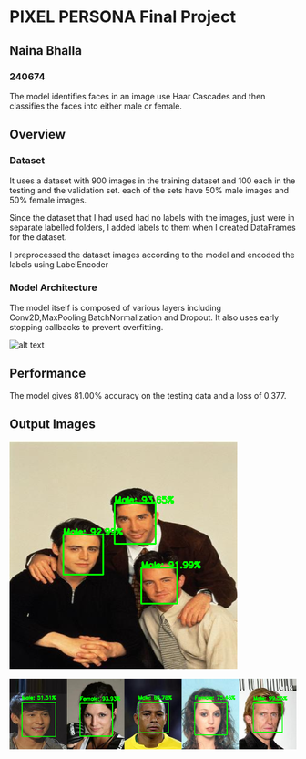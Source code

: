 # PIXEL PERSONA Final Project 
## Naina Bhalla
### 240674
The model identifies faces in an image use Haar Cascades and then classifies the faces into either male or female.

## Overview
### Dataset
It uses a dataset with 900 images in the training dataset and 100 each in the testing and the validation set. each of the sets have 50% male images and 50% female images.

Since the dataset that I had used had no labels with the images, just were in separate labelled folders, I added labels to them when I created DataFrames for the dataset.

I preprocessed the dataset images according to the model and encoded the labels using LabelEncoder

### Model Architecture
The model itself is composed of various layers including Conv2D,MaxPooling,BatchNormalization and Dropout. It also uses early stopping callbacks to prevent overfitting.

![alt text]()

## Performance
The model gives 81.00% accuracy on the testing data and a loss of 0.377.

## Output Images


 ![alt text](Final_assignment/240674_NainaBhalla/Output_Images/sample_output_with_multiple_faces.png)

 ![alt text](Final_assignment/240674_NainaBhalla/Output_Images/output.png)

